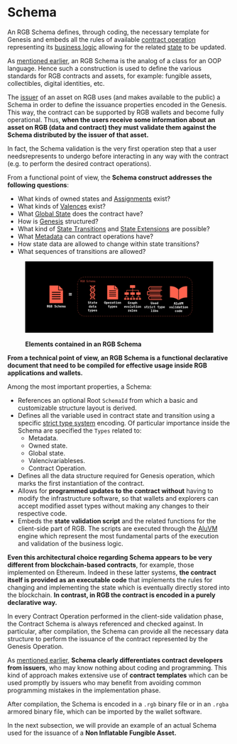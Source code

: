# Schema

An RGB Schema defines, through coding, the necessary template for Genesis and embeds all the rules of available [contract operation](../../annexes/glossary.md#contract-operation) representing its [business logic](../../annexes/glossary.md#business-logic) allowing for the related [state](../../annexes/glossary.md#contract-state) to be updated.

As [mentioned earlier](../schema-interface.md), an RGB Schema is the analog of a class for an OOP language. Hence such a construction is used to define the various standards for RGB contracts and assets, for example: fungible assets, collectibles, digital identities, etc.

The [issuer](../../annexes/glossary.md#contract-participant) of an asset on RGB uses (and makes available to the public) a Schema in order to define the issuance properties encoded in the Genesis. This way, the contract can be supported by RGB wallets and become fully operational. Thus, **when the users receive some information about an asset on RGB (data and contract) they must validate them against the Schema distributed by the issuer of that asset.**

In fact, the Schema validation is the very first operation step that a user needsrepresents to undergo before interacting in any way with the contract (e.g. to perform the desired contract operations).

From a functional point of view, the **Schema construct addresses the following questions**:

* What kinds of owned states and [Assignments](../../annexes/glossary.md#assignment) exist?
* What kinds of [Valences](../../annexes/glossary.md#valency) exist?
* What [Global State](../../rgb-state-and-operations/components-of-a-contract-operation.md#global-state) does the contract have?
* How is [Genesis](../../annexes/glossary.md#genesis) structured?
* What kind of [State Transitions](../../annexes/glossary.md#state-transition) and [State Extensions](../../annexes/glossary.md#state-extension) are possible?
* What [Metadata](../../rgb-state-and-operations/components-of-a-contract-operation.md#metadata) can contract operations have?
* How state data are allowed to change within state transitions?
* What sequences of transitions are allowed?

<figure><img src="../../.gitbook/assets/schema-components (2).png" alt=""><figcaption><p><strong>Elements contained in an RGB Schema</strong></p></figcaption></figure>

**From a technical point of view, an RGB Schema is a functional declarative document that need to be compiled for effective usage inside RGB applications and wallets.**

Among the most important properties, a Schema:

* References an optional Root `SchemaId` from which a basic and customizable structure layout is derived.
* Defines all the variable used in contract state and transition using a specific [strict type system](https://www.strict-types.org/) encoding. Of particular importance inside the Schema are specified the `Types` related to:
  * Metadata.
  * Owned state.
  * Global state.
  * Valencivariableses.
  * Contract Operation.
* Defines all the data structure required for Genesis operation, which marks the first instantiation of the contract.
* Allows for **programmed updates to the contract without** having to modify the infrastructure software, so that wallets and explorers can accept modified asset types without making any changes to their respective code.
* Embeds the **state validation script** and the related functions for the client-side part of RGB. The scripts are executed through the [AluVM](../../annexes/glossary.md#aluvm) engine which represent the most fundamental parts of the execution and validation of the business logic.

**Even this architectural choice regarding Schema appears to be very different from blockchain-based contracts**, for example, those implemented on Ethereum. Indeed in these latter systems, **the contract itself is provided as an executable code** that implements the rules for changing and implementing the state which is eventually directly stored into the blockchain. **In contrast, in RGB the contract is encoded in a purely declarative way.**

In every Contract Operation performed in the client-side validation phase, the Contract Schema is always referenced and checked against. In particular, after compilation, the Schema can provide all the necessary data structure to perform the issuance of the contract represented by the Genesis Operation.

As [mentioned earlier](../../rgb-state-and-operations/features-of-rgb-state.md#the-validation-ownership-paradigm-in-rgb), **Schema clearly differentiates contract developers from issuers**, who may know nothing about coding and programming. This kind of approach makes extensive use of **contract templates** which can be used promptly by issuers who may benefit from avoiding common programming mistakes in the implementation phase.

After compilation, the Schema is encoded in a `.rgb` binary file or in an `.rgba` armored binary file, which can be imported by the wallet software.

In the next subsection, we will provide an example of an actual Schema used for the issuance of a **Non Inflatable Fungible Asset.**
